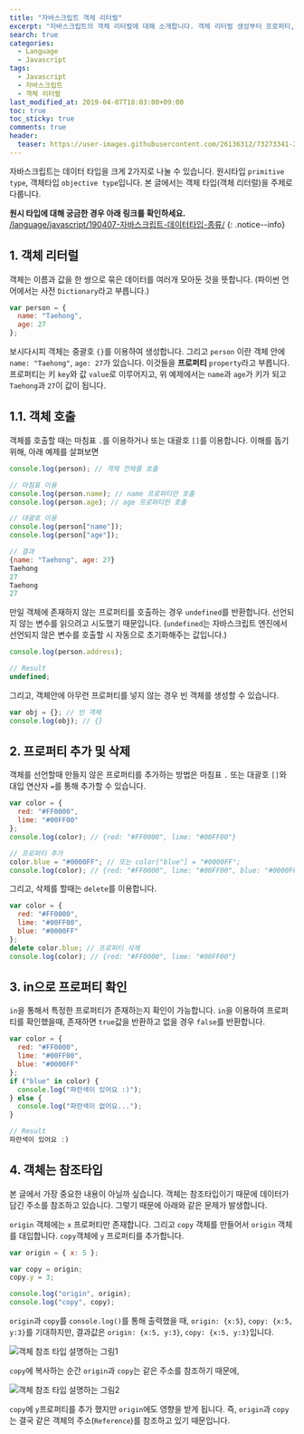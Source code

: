 ```yaml
---
title: "자바스크립트 객체 리터럴"
excerpt: "자바스크립트의 객체 리터럴에 대해 소개합니다. 객체 리터럴 생성부터 프로퍼티, 함수 등등에 대한 내용을 다룹니다. "
search: true
categories:
  - Language
  - Javascript
tags:
  - Javascript
  - 자바스크립트
  - 객체 리터럴
last_modified_at: 2019-04-07T18:03:00+09:00
toc: true
toc_sticky: true
comments: true
header:
  teaser: https://user-images.githubusercontent.com/26136312/73273341-29c2a000-4227-11ea-8a84-f4b4c363d247.png
---
```


자바스크립트는 데이터 타입을 크게 2가지로 나눌 수 있습니다. 원시타입 `primitive type`, 객체타입 `objective type`입니다. 본 글에서는 객체 타입(객체 리터럴)을 주제로 다룹니다.

**원시 타입에 대해 궁금한 경우 아래 링크를 확인하세요.**  
[/language/javascript/190407-자바스크립트-데이터타입-종류/](/language/javascript/190407-자바스크립트-데이터타입-종류/ "원시타입에 대한 글")
{: .notice--info}

## 1. 객체 리터럴

객체는 이름과 값을 한 쌍으로 묶은 데이터를 여러개 모아둔 것을 뜻합니다. (파이썬 언어에서는 사전 `Dictionary`라고 부릅니다.)

```javascript
var person = {
  name: "Taehong",
  age: 27
};
```

보시다시피 객체는 중괄호 `{}`를 이용하여 생성합니다. 그리고 `person` 이란 객체 안에 `name: "Taehong"`, `age: 27`가 있습니다. 이것들을 **프로퍼티** `property`라고 부릅니다. 프로퍼티는 키 `key`와 값 `value`로 이루어지고, 위 예제에서는 `name`과 `age`가 키가 되고 `Taehong`과 `27`이 값이 됩니다.

## 1.1. 객체 호출

객체를 호출할 때는 마침표 `.`를 이용하거나 또는 대괄호 `[]`를 이용합니다. 이해를 돕기 위해, 아래 예제를 살펴보면

```javascript
console.log(person); // 객체 전체를 호출

// 마침표 이용
console.log(person.name); // name 프로퍼티만 호출
console.log(person.age); // age 프로퍼티만 호출

// 대괄호 이용
console.log(person["name"]);
console.log(person["age"]);
```

```javascript
// 결과
{name: "Taehong", age: 27}
Taehong
27
Taehong
27
```

만일 객체에 존재하지 않는 프로퍼티를 호출하는 경우 `undefined`를 반환합니다. 선언되지 않는 변수를 읽으려고 시도했기 때문입니다. (`undefined`는 자바스크립트 엔진에서 선언되지 않은 변수를 호출할 시 자동으로 초기화해주는 값입니다.)

```javascript
console.log(person.address);
```

```javascript
// Result
undefined;
```

그리고, 객체안에 아무런 프로퍼티를 넣지 않는 경우 빈 객체를 생성할 수 있습니다.

```javascript
var obj = {}; // 빈 객체
console.log(obj); // {}
```

## 2. 프로퍼티 추가 및 삭제

객체를 선언할때 만들지 않은 프로퍼티를 추가하는 방법은 마침표 `.` 또는 대괄호 `[]`와 대입 연산자 `=`를 통해 추가할 수 있습니다.

```javascript
var color = {
  red: "#FF0000",
  lime: "#00FF00"
};
console.log(color); // {red: "#FF0000", lime: "#00FF00"}

// 프로퍼티 추가
color.blue = "#0000FF"; // 또는 color["blue"] = "#0000FF";
console.log(color); // {red: "#FF0000", lime: "#00FF00", blue: "#0000FF"}
```

그리고, 삭제를 할때는 `delete`를 이용합니다.

```javascript
var color = {
  red: "#FF0000",
  lime: "#00FF00",
  blue: "#0000FF"
};
delete color.blue; // 프로퍼티 삭제
console.log(color); // {red: "#FF0000", lime: "#00FF00"}
```

## 3. in으로 프로퍼티 확인

`in`을 통해서 특정한 프로퍼티가 존재하는지 확인이 가능합니다. `in`을 이용하여 프로퍼티를 확인했을때, 존재하면 `true`값을 반환하고 없을 경우 `false`를 반환합니다.

```javascript
var color = {
  red: "#FF0000",
  lime: "#00FF00",
  blue: "#0000FF"
};
if ("blue" in color) {
  console.log("파란색이 있어요 :)");
} else {
  console.log("파란색이 없어요...");
}
```

```javascript
// Result
파란색이 있어요 :)
```

## 4. 객체는 참조타입

본 글에서 가장 중요한 내용이 아닐까 싶습니다. 객체는 참조타입이기 때문에 데이터가 담긴 주소를 참조하고 있습니다. 그렇기 때문에 아래와 같은 문제가 발생합니다.

`origin` 객체에는 `x` 프로퍼티만 존재합니다. 그리고 `copy` 객체를 만들어서 `origin` 객체를 대입합니다. `copy`객체에 `y` 프로퍼티를 추가합니다.

```javascript
var origin = { x: 5 };

var copy = origin;
copy.y = 3;

console.log("origin", origin);
console.log("copy", copy);
```

`origin`과 `copy`를 `console.log()`를 통해 출력했을 때, `origin: {x:5}`, `copy: {x:5, y:3}`를 기대하지만, 결과값은 `origin: {x:5, y:3}`, `copy: {x:5, y:3}`입니다.

![객체 참조 타입 설명하는 그림1](https://user-images.githubusercontent.com/26136312/55681814-9b162700-5965-11e9-8489-c88bbeb11ef6.png)

`copy`에 복사하는 순간 `origin`과 `copy`는 같은 주소를 참조하기 때문에,

![객체 참조 타입 설명하는 그림2](https://user-images.githubusercontent.com/26136312/55681881-b170b280-5966-11e9-82a7-4ceb9d207f2b.png)

`copy`에 `y`프로퍼티를 추가 했지만 `origin`에도 영향을 받게 됩니다. 즉, `origin`과 `copy`는 결국 같은 객체의 주소(`Reference`)를 참조하고 있기 때문입니다.
